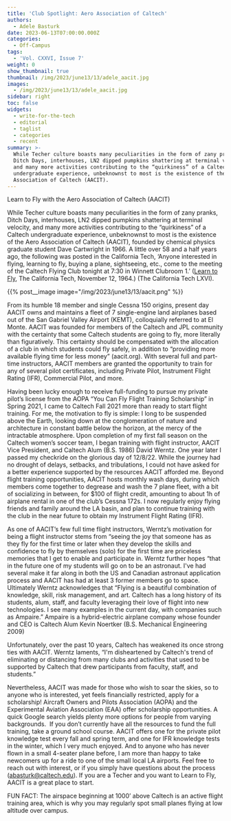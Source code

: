 ```yaml
---
title: 'Club Spotlight: Aero Association of Caltech'
authors:
  - Adele Basturk
date: 2023-06-13T07:00:00.000Z
categories:
  - Off-Campus
tags:
  - 'Vol. CXXVI, Issue 7'
weight: 0
show_thumbnail: true
thumbnail: /img/2023/june13/13/adele_aacit.jpg
images:
  - /img/2023/june13/13/adele_aacit.jpg
sidebar: right
toc: false
widgets:
  - write-for-the-tech
  - editorial
  - taglist
  - categories
  - recent
summary: >-
  While Techer culture boasts many peculiarities in the form of zany pranks,
  Ditch Days, interhouses, LN2 dipped pumpkins shattering at terminal velocity,
  and many more activities contributing to the “quirkiness” of a Caltech
  undergraduate experience, unbeknownst to most is the existence of the Aero
  Association of Caltech (AACIT).
---
```


Learn to Fly with the Aero Association of Caltech (AACIT)

While Techer culture boasts many peculiarities in the form of zany pranks, Ditch Days, interhouses, LN2 dipped pumpkins shattering at terminal velocity, and many more activities contributing to the “quirkiness” of a Caltech undergraduate experience, unbeknownst to most is the existence of the Aero Association of Caltech (AACIT), founded by chemical physics graduate student Dave Cartwright in 1966. A little over 58 and a half years ago, the following was posted in the California Tech, ‘Anyone interested in flying, learning to fly, buying a plane, sightseeing, etc., come to the meeting of the Caltech Flying Club tonight at 7:30 in Winnett Clubroom 1.’ ([Learn to Fly](http://caltechcampuspubs.library.caltech.edu/639/1/1964_11_12_66_08.pdf), The California Tech, November 12, 1964.) (The California Tech LXVI). 

{{% post__image image="/img/2023/june13/13/aacit.png" %}}

From its humble 18 member and single Cessna 150 origins, present day AACIT owns and maintains a fleet of 7 single-engine land airplanes based out of the San Gabriel Valley Airport (KEMT), colloquially referred to at El Monte. AACIT was founded for members of the Caltech and JPL community with the certainty that some Caltech students are going to fly, more literally than figuratively. This certainty should be compensated with the allocation of a club in which students could fly safely, in addition to “providing more available flying time for less money” (aacit.org). With several full and part-time instructors, AACIT members are granted the opportunity to train for any of several pilot certificates, including Private Pilot, Instrument Flight Rating (IFR), Commercial Pilot, and more.

Having been lucky enough to receive full-funding to pursue my private pilot’s license from the AOPA “You Can Fly Flight Training Scholarship” in Spring 2021, I came to Caltech Fall 2021 more than ready to start flight training. For me, the motivation to fly is simple: I long to be suspended above the Earth, looking down at the conglomeration of nature and architecture in constant battle below the horizon, at the mercy of the intractable atmosphere. Upon completion of my first fall season on the Caltech women’s soccer team, I began training with flight instructor, AACIT Vice President, and Caltech Alum (B.S. 1986) David Werntz. One year later I passed my checkride on the glorious day of 12/8/22. While the journey had no drought of delays, setbacks, and tribulations, I could not have asked for a better experience supported by the resources AACIT afforded me. Beyond flight training opportunities, AACIT hosts monthly wash days, during which members come together to degrease and wash the 7 plane fleet, with a bit of socializing in between, for $100 of flight credit, amounting to about 1h of airplane rental in one of the club’s Cessna 172s. I now regularly enjoy flying friends and family around the LA basin, and plan to continue training with the club in the near future to obtain my Instrument Flight Rating (IFR).

As one of AACIT’s few full time flight instructors, Werntz’s motivation for being a flight instructor stems from “seeing the joy that someone has as they fly for the first time or later when they develop the skills and confidence to fly by themselves (solo) for the first time are priceless memories that I get to enable and participate in. Werntz further hopes “that in the future one of my students will go on to be an astronaut. I've had several make it far along in both the US and Canadian astronaut application process and AACIT has had at least 3 former members go to space. Ultimately Werntz acknowledges that “Flying is a beautiful combination of knowledge, skill, risk management, and art. Caltech has a long history of its students, alum, staff, and faculty leveraging their love of flight into new technologies. I see many examples in the current day, with companies such as Ampaire.” Ampaire is a hybrid-electric airplane company whose founder and CEO is Caltech Alum Kevin Noertker (B.S. Mechanical Engineering 2009)

Unfortunately, over the past 10 years, Caltech has weakened its once strong ties with AACIT. Werntz laments, “I'm disheartened by Caltech's trend of eliminating or distancing from many clubs and activities that used to be supported by Caltech that drew participants from faculty, staff, and students.” 

Nevertheless, AACIT was made for those who wish to soar the skies, so to anyone who is interested, yet feels financially restricted, apply for a scholarship! Aircraft Owners and Pilots Association (AOPA) and the Experimental Aviation Association (EAA) offer scholarship opportunities. A quick Google search yields plenty more options for people from varying backgrounds.  If you don’t currently have all the resources to fund the full training, take a ground school course. AACIT offers one for the private pilot knowledge test every fall and spring term, and one for IFR knowledge tests in the winter, which I very much enjoyed. And to anyone who has never flown in a small 4-seater plane before, I am more than happy to take newcomers up for a ride to one of the small local LA airports. Feel free to reach out with interest, or if you simply have questions about the process ([abasturk@caltech.edu](mailto:abasturk@caltech.edu)). If you are a Techer and you want to Learn to Fly, AACIT is a great place to start.

FUN FACT: The airspace beginning at 1000’ above Caltech is an active flight training area, which is why you may regularly spot small planes flying at low altitude over campus.
